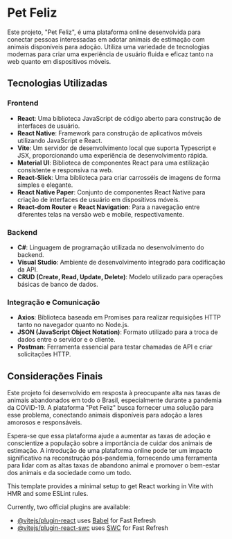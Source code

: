 
# Pet Feliz

Este projeto, "Pet Feliz", é uma plataforma online desenvolvida para conectar pessoas interessadas em adotar animais de estimação com animais disponíveis para adoção. Utiliza uma variedade de tecnologias modernas para criar uma experiência de usuário fluida e eficaz tanto na web quanto em dispositivos móveis.

## Tecnologias Utilizadas

### Frontend

- **React**: Uma biblioteca JavaScript de código aberto para construção de interfaces de usuário.
- **React Native**: Framework para construção de aplicativos móveis utilizando JavaScript e React.
- **Vite**: Um servidor de desenvolvimento local que suporta Typescript e JSX, proporcionando uma experiência de desenvolvimento rápida.
- **Material UI**: Biblioteca de componentes React para uma estilização consistente e responsiva na web.
- **React-Slick**: Uma biblioteca para criar carrosséis de imagens de forma simples e elegante.
- **React Native Paper**: Conjunto de componentes React Native para criação de interfaces de usuário em dispositivos móveis.
- **React-dom Router** e **React Navigation**: Para a navegação entre diferentes telas na versão web e mobile, respectivamente.

### Backend

- **C#**: Linguagem de programação utilizada no desenvolvimento do backend.
- **Visual Studio**: Ambiente de desenvolvimento integrado para codificação da API.
- **CRUD (Create, Read, Update, Delete)**: Modelo utilizado para operações básicas de banco de dados.

### Integração e Comunicação

- **Axios**: Biblioteca baseada em Promises para realizar requisições HTTP tanto no navegador quanto no Node.js.
- **JSON (JavaScript Object Notation)**: Formato utilizado para a troca de dados entre o servidor e o cliente.
- **Postman**: Ferramenta essencial para testar chamadas de API e criar solicitações HTTP.

## Considerações Finais

Este projeto foi desenvolvido em resposta à preocupante alta nas taxas de animais abandonados em todo o Brasil, especialmente durante a pandemia da COVID-19. A plataforma "Pet Feliz" busca fornecer uma solução para esse problema, conectando animais disponíveis para adoção a lares amorosos e responsáveis.

Espera-se que essa plataforma ajude a aumentar as taxas de adoção e conscientize a população sobre a importância de cuidar dos animais de estimação. A introdução de uma plataforma online pode ter um impacto significativo na reconstrução pós-pandemia, fornecendo uma ferramenta para lidar com as altas taxas de abandono animal e promover o bem-estar dos animais e da sociedade como um todo.

This template provides a minimal setup to get React working in Vite with HMR and some ESLint rules.

Currently, two official plugins are available:

- [@vitejs/plugin-react](https://github.com/vitejs/vite-plugin-react/blob/main/packages/plugin-react/README.md) uses [Babel](https://babeljs.io/) for Fast Refresh
- [@vitejs/plugin-react-swc](https://github.com/vitejs/vite-plugin-react-swc) uses [SWC](https://swc.rs/) for Fast Refresh
